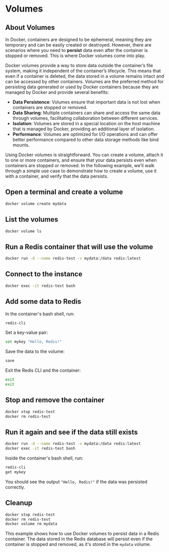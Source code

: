 # Volumes

## About Volumes

In Docker, containers are designed to be ephemeral, meaning they are temporary and can be easily created or destroyed. However, there are scenarios where you need to **persist** data even after the container is stopped or removed. This is where Docker volumes come into play.

Docker volumes provide a way to store data outside the container’s file system, making it independent of the container’s lifecycle. This means that even if a container is deleted, the data stored in a volume remains intact and can be accessed by other containers. Volumes are the preferred method for persisting data generated or used by Docker containers because they are managed by Docker and provide several benefits:

- **Data Persistence**: Volumes ensure that important data is not lost when containers are stopped or removed.
- **Data Sharing**: Multiple containers can share and access the same data through volumes, facilitating collaboration between different services.
- **Isolation**: Volumes are stored in a special location on the host machine that is managed by Docker, providing an additional layer of isolation.
- **Performance**: Volumes are optimized for I/O operations and can offer better performance compared to other data storage methods like bind mounts.


Using Docker volumes is straightforward. You can create a volume, attach it to one or more containers, and ensure that your data persists even when containers are stopped or removed. In the following example, we'll walk through a simple use case to demonstrate how to create a volume, use it with a container, and verify that the data persists.


## Open a terminal and create a volume

```bash
docker volume create mydata
```

## List the volumes

```bash
docker volume ls
```

## Run a Redis container that will use the volume

```bash
docker run -d --name redis-test -v mydata:/data redis:latest
```

## Connect to the instance

```bash
docker exec -it redis-test bash
```

## Add some data to Redis

In the container's bash shell, run:

```bash
redis-cli
```

Set a key-value pair:

```bash
set mykey "Hello, Redis!"
```

Save the data to the volume:

```bash
save
```

Exit the Redis CLI and the container:

```bash
exit
exit
```

## Stop and remove the container

```bash
docker stop redis-test
docker rm redis-test
```

## Run it again and see if the data still exists

```bash
docker run -d --name redis-test -v mydata:/data redis:latest
docker exec -it redis-test bash
```

Inside the container's bash shell, run:

```bash
redis-cli
get mykey
```

You should see the output `"Hello, Redis!"` if the data was persisted correctly.

## Cleanup

```bash
docker stop redis-test
docker rm redis-test
docker volume rm mydata
```

This example shows how to use Docker volumes to persist data in a Redis container. The data stored in the Redis database will persist even if the container is stopped and removed, as it's stored in the `mydata` volume.